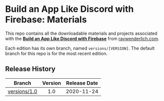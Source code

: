 # Build an App Like Discord with Firebase: Materials

This repo contains all the downloadable materials and projects associated with the **[Build an App Like Discord with Firebase](https://www.raywenderlich.com/18177135-build-an-app-like-discord-with-firebase)** from [raywenderlich.com](https://www.raywenderlich.com).

Each edition has its own branch, named `versions/[VERSION]`. The default branch for this repo is for the most recent edition.

## Release History

| Branch                                                                                  | Version | Release Date |
| --------------------------------------------------------------------------------------- |:-------:|:------------:|
| [versions/1.0](https://github.com/raywenderlich/video-appd-materials/tree/versions/1.0) | 1.0     | 2020-11-24   |
